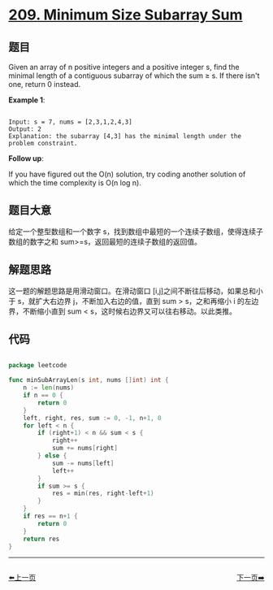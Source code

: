 # [209. Minimum Size Subarray Sum](https://leetcode.com/problems/minimum-size-subarray-sum/)

## 题目

Given an array of n positive integers and a positive integer s, find the minimal length of a contiguous subarray of which the sum ≥ s. If there isn't one, return 0 instead.

**Example 1**:

```

Input: s = 7, nums = [2,3,1,2,4,3]
Output: 2
Explanation: the subarray [4,3] has the minimal length under the problem constraint.

```

**Follow up**:       
  
If you have figured out the O(n) solution, try coding another solution of which the time complexity is O(n log n). 

## 题目大意

给定一个整型数组和一个数字 s，找到数组中最短的一个连续子数组，使得连续子数组的数字之和 sum>=s，返回最短的连续子数组的返回值。

## 解题思路

这一题的解题思路是用滑动窗口。在滑动窗口 [i,j]之间不断往后移动，如果总和小于 s，就扩大右边界 j，不断加入右边的值，直到 sum > s，之和再缩小 i 的左边界，不断缩小直到 sum < s，这时候右边界又可以往右移动。以此类推。



## 代码

```go

package leetcode

func minSubArrayLen(s int, nums []int) int {
	n := len(nums)
	if n == 0 {
		return 0
	}
	left, right, res, sum := 0, -1, n+1, 0
	for left < n {
		if (right+1) < n && sum < s {
			right++
			sum += nums[right]
		} else {
			sum -= nums[left]
			left++
		}
		if sum >= s {
			res = min(res, right-left+1)
		}
	}
	if res == n+1 {
		return 0
	}
	return res
}

```


----------------------------------------------
<div style="display: flex;justify-content: space-between;align-items: center;">
<p><a href="https://books.halfrost.com/leetcode/ChapterFour/0200~0299/0208.Implement-Trie-Prefix-Tree/">⬅️上一页</a></p>
<p><a href="https://books.halfrost.com/leetcode/ChapterFour/0200~0299/0210.Course-Schedule-II/">下一页➡️</a></p>
</div>
